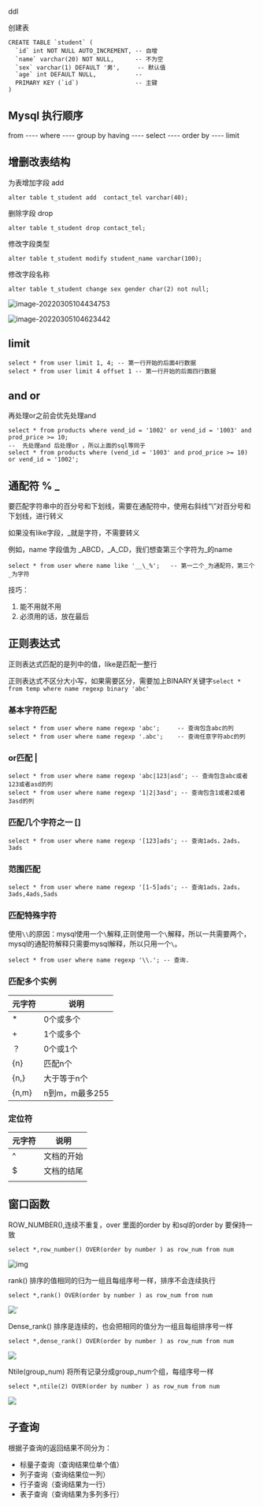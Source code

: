 ddl

创建表

```mysql
CREATE TABLE `student` (
  `id` int NOT NULL AUTO_INCREMENT, -- 自增
  `name` varchar(20) NOT NULL,      -- 不为空
  `sex` varchar(1) DEFAULT '男',     -- 默认值
  `age` int DEFAULT NULL,           -- 
  PRIMARY KEY (`id`)                -- 主键
)
```

## Mysql 执行顺序

from ---- where ---- group by having ---- select ---- order by ---- limit 



## 增删改表结构

为表增加字段 add

```mysql
alter table t_student add  contact_tel varchar(40);
```

删除字段 drop

```mysql
alter table t_student drop contact_tel;
```

修改字段类型

```mysql
alter table t_student modify student_name varchar(100);
```

修改字段名称

```mysql
alter table t_student change sex gender char(2) not null;
```



![image-20220305104434753](mysql%E5%9F%BA%E7%A1%80%E8%AF%AD%E6%B3%95.assets/image-20220305104434753.png)

![image-20220305104623442](mysql%E5%9F%BA%E7%A1%80%E8%AF%AD%E6%B3%95.assets/image-20220305104623442.png)

## limit

```mysql
select * from user limit 1, 4; -- 第一行开始的后面4行数据
select * from user limit 4 offset 1 -- 第一行开始的后面四行数据

```

## and or

再处理or之前会优先处理and

```mysql
select * from products where vend_id = '1002' or vend_id = '1003' and prod_price >= 10;
--  先处理and 后处理or ，所以上面的sql等同于
select * from products where (vend_id = '1003' and prod_price >= 10) or vend_id = '1002';
```

## 通配符 % _

要匹配字符串中的百分号和下划线，需要在通配符中，使用右斜线“\”对百分号和下划线，进行转义

如果没有like字段，_就是字符，不需要转义

例如，name 字段值为 \_ABCD，_A_CD，我们想查第三个字符为\_的name

```mysql
select * from user where name like '__\_%';   -- 第一二个_为通配符，第三个_为字符
```

技巧：

1. 能不用就不用
2. 必须用的话，放在最后

## 正则表达式

正则表达式匹配的是列中的值，like是匹配一整行

正则表达式不区分大小写，如果需要区分，需要加上BINARY关键字`select * from temp where name regexp binary 'abc'`



### 基本字符匹配

```mysql
select * from user where name regexp 'abc';		-- 查询包含abc的列
select * from user where name regexp '.abc';	-- 查询任意字符abc的列 
```

### or匹配 |

```mysql
select * from user where name regexp 'abc|123|asd'; -- 查询包含abc或者123或者asd的列
select * from user where name regexp '1|2|3asd'; -- 查询包含1或者2或者3asd的列
```

### 匹配几个字符之一 []

```mysql
select * from user where name regexp '[123]ads'; -- 查询1ads，2ads，3ads
```

### 范围匹配

```mysql
select * from user where name regexp '[1-5]ads'; -- 查询1ads，2ads，3ads,4ads,5ads
```

### 匹配特殊字符 

使用`\\`的原因：mysql使用一个`\`解释,正则使用一个`\`解释，所以一共需要两个，mysql的通配符解释只需要mysql解释，所以只用一个`\`。

```mysql
select * from user where name regexp '\\.'; -- 查询.
```

### 匹配多个实例

| 元字符 | 说明           |
| ------ | -------------- |
| *      | 0个或多个      |
| +      | 1个或多个      |
| ？     | 0个或1个       |
| {n}    | 匹配n个        |
| {n,}   | 大于等于n个    |
| {n,m}  | n到m，m最多255 |

### 定位符

| 元字符 | 说明       |
| ------ | ---------- |
| ^      | 文档的开始 |
| $      | 文档的结尾 |
|        |            |



## 窗口函数

ROW_NUMBER(),连续不重复，over 里面的order by 和sql的order by 要保持一致

```mysql
select *,row_number() OVER(order by number ) as row_num from num 
```

![img](mysql%E5%9F%BA%E7%A1%80%E8%AF%AD%E6%B3%95.assets/1623029160-OIBonQ-2.png)

rank() 排序的值相同的归为一组且每组序号一样，排序不会连续执行

```mysql
select *,rank() OVER(order by number ) as row_num from num 
```

![`](mysql%E5%9F%BA%E7%A1%80%E8%AF%AD%E6%B3%95.assets/1623029183-THUYoe-4.png)

Dense_rank() 排序是连续的，也会把相同的值分为一组且每组排序号一样

```mysql
select *,dense_rank() OVER(order by number ) as row_num from num 
```

![](mysql%E5%9F%BA%E7%A1%80%E8%AF%AD%E6%B3%95.assets/1623029200-APlyUj-5.png)

Ntile(group_num) 将所有记录分成group_num个组，每组序号一样

```mysql
select *,ntile(2) OVER(order by number ) as row_num from num 
```

![](mysql%E5%9F%BA%E7%A1%80%E8%AF%AD%E6%B3%95.assets/1623029213-kgvvyl-6.png)

## 子查询

根据子查询的返回结果不同分为：

* 标量子查询（查询结果位单个值）
* 列子查询（查询结果位一列）
* 行子查询（查询结果为一行）
* 表子查询（查询结果为多列多行）
